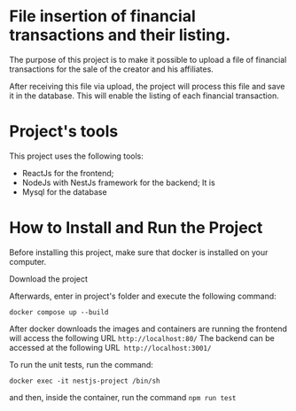 # File insertion of financial transactions and their listing.

The purpose of this project is to make it possible to upload a file of financial transactions for the sale of the creator and his affiliates.

After receiving this file via upload, the project will process this file and save it in the database. This will enable the listing of each financial transaction.

# Project's tools

This project uses the following tools:
  - ReactJs for the frontend;
  - NodeJs with NestJs framework for the backend; It is
  - Mysql for the database

# How to Install and Run the Project

Before installing this project, make sure that docker is installed on your computer.

Download the project

Afterwards, enter in project's folder and execute the following command:

`docker compose up --build`

After docker downloads the images and containers are running the frontend will access the following URL `http://localhost:80/`
The backend can be accessed at the following URL` http://localhost:3001/`

To run the unit tests, run the command:

 `docker exec -it nestjs-project /bin/sh` 

 and then, inside the container, run the command
  `npm run test `